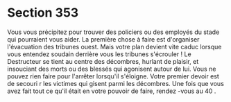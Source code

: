 # Section 353

Vous vous précipitez pour trouver des policiers ou des employés du stade qui pourraient
vous aider. La première chose à faire est d'organiser l'évacuation des tribunes ouest. Mais
votre plan devient vite caduc lorsque vous entendez soudain derrière vous les tribunes
s'écrouler ! Le Destructeur se tient au centre des décombres, hurlant de plaisir, et
insouciant des morts ou des blessés qui agonisent autour de lui. Vous ne pouvez rien faire
pour l'arrêter lorsqu'il s'éloigne. Votre premier devoir est de secouri r les victimes qui
gisent parmi les décombres. Une fois que vous avez fait tout ce qu'il était en votre
pouvoir de faire, rendez -vous au  40 .